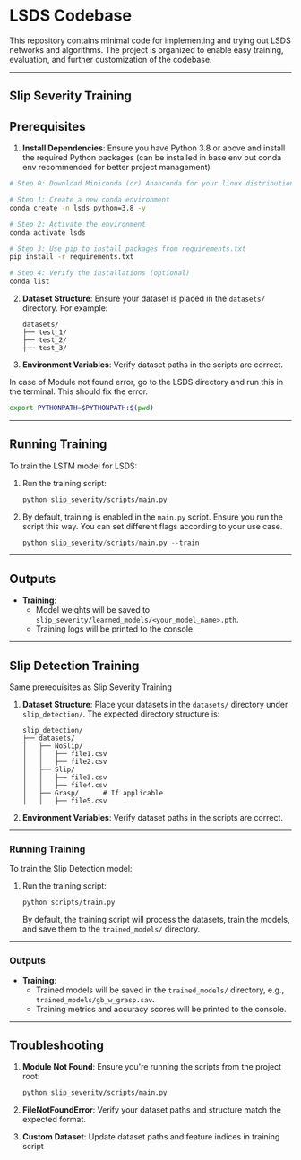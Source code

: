 # LSDS Codebase

This repository contains minimal code for implementing and trying out LSDS networks and algorithms. The project is organized to enable easy training, evaluation, and further customization of the codebase.

---

## Slip Severity Training

## Prerequisites

1. **Install Dependencies**: Ensure you have Python 3.8 or above and install the required Python packages (can be installed in base env but conda env recommended for better project management)

```bash
# Step 0: Download Miniconda (or) Ananconda for your linux distribution (Google the steps, pretty straightforward)

# Step 1: Create a new conda environment
conda create -n lsds python=3.8 -y

# Step 2: Activate the environment
conda activate lsds

# Step 3: Use pip to install packages from requirements.txt
pip install -r requirements.txt

# Step 4: Verify the installations (optional)
conda list
```

2. **Dataset Structure**: Ensure your dataset is placed in the `datasets/` directory. For example:
   ```
   datasets/
   ├── test_1/
   ├── test_2/
   ├── test_3/
   ```

3. **Environment Variables**: Verify dataset paths in the scripts are correct.

In case of Module not found error, go to the LSDS directory and run this in the terminal. This should fix the error.
```bash
export PYTHONPATH=$PYTHONPATH:$(pwd)
```
---

## Running Training

To train the LSTM model for LSDS:

1. Run the training script:
   ```bash
   python slip_severity/scripts/main.py
   ```

2. By default, training is enabled in the `main.py` script. Ensure you run the script this way. You can set different flags according to your use case.
   ```python
   python slip_severity/scripts/main.py --train
   ```

---

<!-- ## Running Evaluation

To evaluate the trained model on test datasets:

1. Ensure the model weights are saved in `slip_severity/learned_models/

2. Run the evaluation script:
   ```bash
   python slip_severity/scripts/main.py
   ```

Enable evaluation mode in `main.py` by setting:
```python
train_flag = False
eval_flag = True
```

Note that eval has not been implemented, however one may implement it the way one wants in scripts

--- -->

## Outputs

- **Training**:
  - Model weights will be saved to `slip_severity/learned_models/<your_model_name>.pth`.
  - Training logs will be printed to the console.

<!-- - **Evaluation**:
  - Metrics such as MAE, RMSE, and R² are printed for each test trajectory.
  - Plots for predicted vs. ground truth values are displayed. -->

---

## Slip Detection Training

Same prerequisites as Slip Severity Training

1. **Dataset Structure**: Place your datasets in the `datasets/` directory under `slip_detection/`. The expected directory structure is:

   ```
   slip_detection/
   ├── datasets/
   │   ├── NoSlip/
   │   │   ├── file1.csv
   │   │   ├── file2.csv
   │   ├── Slip/
   │   │   ├── file3.csv
   │   │   ├── file4.csv
   │   ├── Grasp/      # If applicable
   │   │   ├── file5.csv
   ```

2. **Environment Variables**: Verify dataset paths in the scripts are correct.

---

### Running Training

To train the Slip Detection model:

1. Run the training script:

   ```bash
   python scripts/train.py
   ```

   By default, the training script will process the datasets, train the models, and save them to the `trained_models/` directory.

---

### Outputs

- **Training**:
  - Trained models will be saved in the `trained_models/` directory, e.g., `trained_models/gb_w_grasp.sav`.
  - Training metrics and accuracy scores will be printed to the console.

---

## Troubleshooting

1. **Module Not Found**: Ensure you're running the scripts from the project root:
   ```bash
   python slip_severity/scripts/main.py
   ```

2. **FileNotFoundError**: Verify your dataset paths and structure match the expected format.

3. **Custom Dataset**: Update dataset paths and feature indices in training script

